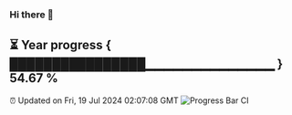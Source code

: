 ### Hi there 👋
⏳ Year progress { ████████████████▁▁▁▁▁▁▁▁▁▁▁▁▁▁ } 54.67 %
---
⏰ Updated on Fri, 19 Jul 2024 02:07:08 GMT
![Progress Bar CI](https://github.com/liununu/liununu/workflows/Progress%20Bar%20CI/badge.svg)
